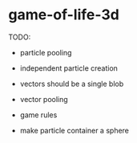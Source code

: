 game-of-life-3d
===============


TODO:

* particle pooling

* independent particle creation

* vectors should be a single blob

* vector pooling

* game rules

* make particle container a sphere